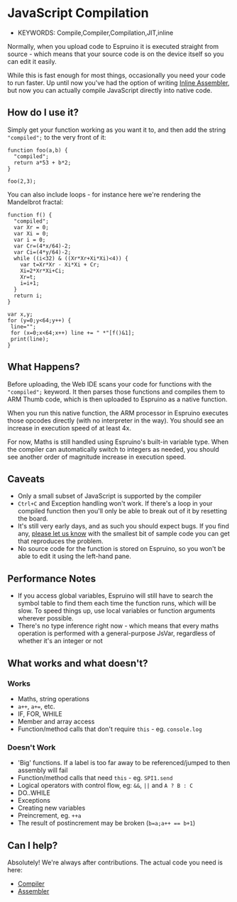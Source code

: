 <!--- Copyright (c) 2013 Gordon Williams, Pur3 Ltd. See the file LICENSE for copying permission. -->
JavaScript Compilation
===================

* KEYWORDS: Compile,Compiler,Compilation,JIT,inline

Normally, when you upload code to Espruino it is executed straight from source - which means that your source code is on the device itself so you can edit it easily.

While this is fast enough for most things, occasionally you need your code to run faster. Up until now you've had the option of writing [Inline Assembler](/Assembler), but now you can actually compile JavaScript directly into native code.

How do I use it?
---------------

Simply get your function working as you want it to, and then add the string `"compiled";` to the very front of it:

```
function foo(a,b) {
  "compiled";
  return a*53 + b*2;
}

foo(2,3);
```

You can also include loops - for instance here we're rendering the Mandelbrot fractal:

```
function f() {
  "compiled";
  var Xr = 0;
  var Xi = 0;
  var i = 0;
  var Cr=(4*x/64)-2;
  var Ci=(4*y/64)-2;  
  while ((i<32) & ((Xr*Xr+Xi*Xi)<4)) {
    var t=Xr*Xr - Xi*Xi + Cr;
    Xi=2*Xr*Xi+Ci;
    Xr=t;
    i=i+1;
  }
  return i;
}

var x,y;
for (y=0;y<64;y++) {
 line="";
 for (x=0;x<64;x++) line += " *"[f()&1];
 print(line);
}
```

What Happens?
-----------

Before uploading, the Web IDE scans your code for functions with the `"compiled";` keyword. It then parses those functions and compiles them to ARM Thumb code, which is then uploaded to Espruino as a native function.

When you run this native function, the ARM processor in Espruino executes those opcodes directly (with no interpreter in the way). You should see an increase in execution speed of at least 4x.

For now, Maths is still handled using Espruino's built-in variable type. When the compiler can automatically switch to integers as needed, you should see another order of magnitude increase in execution speed.


Caveats
------

* Only a small subset of JavaScript is supported by the compiler
* `Ctrl+C` and Exception handling won't work. If there's a loop in your compiled function then you'll only be able to break out of it by resetting the board.
* It's still very early days, and as such you should expect bugs. If you find any, [please let us know](https://github.com/espruino/EspruinoTools/issues) with the smallest bit of sample code you can get that reproduces the problem.
* No source code for the function is stored on Espruino, so you won't be able to edit it using the left-hand pane.

Performance Notes
---------------

* If you access global variables, Espruino will still have to search the symbol table to find them each time the function runs, which will be slow. To speed things up, use local variables or function arguments wherever possible.
* There's no type inference right now - which means that every maths operation is performed with a general-purpose JsVar, regardless of whether it's an integer or not

What works and what doesn't?
----------------------------

### Works

* Maths, string operations
* `a++`, `a+=`, etc.
* IF, FOR, WHILE
* Member and array access
* Function/method calls that don't require `this` - eg. `console.log`

### Doesn't Work

* 'Big' functions. If a label is too far away to be referenced/jumped to then assembly will fail
* Function/method calls that need `this` - eg. `SPI1.send`
* Logical operators with control flow, eg: `&&`, `||` and `A ? B : C`
* DO..WHILE
* Exceptions
* Creating new variables
* Preincrement, eg. `++a`
* The result of postincrement may be broken (`b=a;a++ == b+1`)

Can I help?
-----------

Absolutely! We're always after contributions. The actual code you need is here:

* [Compiler](https://github.com/espruino/EspruinoTools/blob/gh-pages/plugins/compiler.js)
* [Assembler](https://github.com/espruino/EspruinoTools/blob/gh-pages/plugins/assembler.js)
